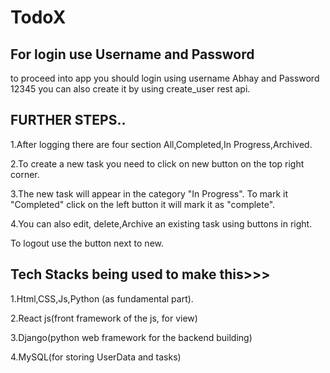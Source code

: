 
# TodoX

## For login use Username and Password

to proceed into app you should login using username Abhay and Password 12345 you can also create it by using create_user rest api.

## FURTHER STEPS..

1.After logging there are four section All,Completed,In Progress,Archived. 

2.To create a new task you need to click on new button on the top right corner. 

3.The new task will appear in the category "In Progress". To mark it "Completed" click on the left button it will mark it as "complete".

4.You can also edit, delete,Archive an existing task using buttons in right. 

To logout use the button next to new.

## Tech Stacks being used to make this>>>
1.Html,CSS,Js,Python (as fundamental part).

2.React js(front framework of the js, for view)

3.Django(python web framework for the backend building)

4.MySQL(for storing UserData and tasks)

